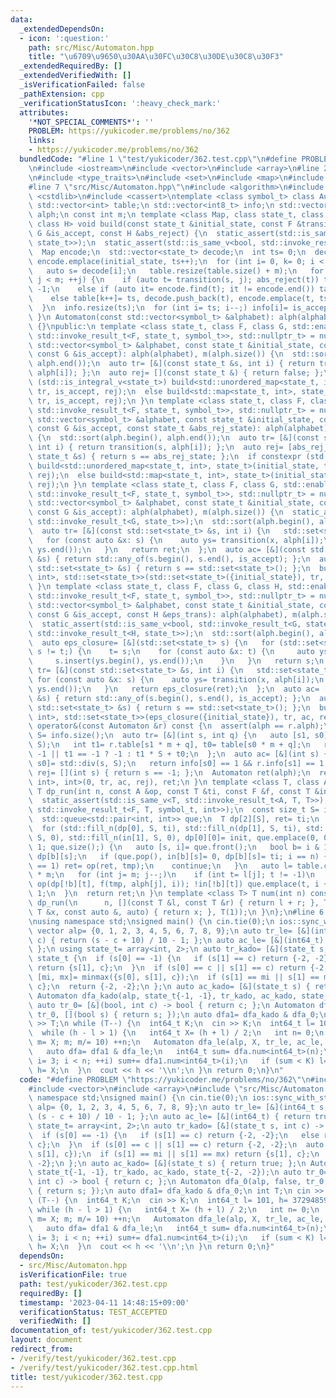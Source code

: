 ```yaml
---
data:
  _extendedDependsOn:
  - icon: ':question:'
    path: src/Misc/Automaton.hpp
    title: "\u6709\u9650\u30AA\u30FC\u30C8\u30DE\u30C8\u30F3"
  _extendedRequiredBy: []
  _extendedVerifiedWith: []
  _isVerificationFailed: false
  _pathExtension: cpp
  _verificationStatusIcon: ':heavy_check_mark:'
  attributes:
    '*NOT_SPECIAL_COMMENTS*': ''
    PROBLEM: https://yukicoder.me/problems/no/362
    links:
    - https://yukicoder.me/problems/no/362
  bundledCode: "#line 1 \"test/yukicoder/362.test.cpp\"\n#define PROBLEM \"https://yukicoder.me/problems/no/362\"\
    \n#include <iostream>\n#include <vector>\n#include <array>\n#line 2 \"src/Misc/Automaton.hpp\"\
    \n#include <type_traits>\n#include <set>\n#include <map>\n#include <unordered_map>\n\
    #line 7 \"src/Misc/Automaton.hpp\"\n#include <algorithm>\n#include <queue>\n#include\
    \ <cstdlib>\n#include <cassert>\ntemplate <class symbol_t> class Automaton {\n\
    \ std::vector<int> table;\n std::vector<int8_t> info;\n std::vector<symbol_t>\
    \ alph;\n const int m;\n template <class Map, class state_t, class F, class G,\
    \ class H> void build(const state_t &initial_state, const F &transition, const\
    \ G &is_accept, const H &abs_reject) {\n  static_assert(std::is_same_v<bool, std::invoke_result_t<G,\
    \ state_t>>);\n  static_assert(std::is_same_v<bool, std::invoke_result_t<H, state_t>>);\n\
    \  Map encode;\n  std::vector<state_t> decode;\n  int ts= 0;\n  decode.push_back(initial_state),\
    \ encode.emplace(initial_state, ts++);\n  for (int i= 0, k= 0; i < ts; ++i) {\n\
    \   auto s= decode[i];\n   table.resize(table.size() + m);\n   for (int j= 0;\
    \ j < m; ++j) {\n    if (auto t= transition(s, j); abs_reject(t)) table[k++]=\
    \ -1;\n    else if (auto it= encode.find(t); it != encode.end()) table[k++]= it->second;\n\
    \    else table[k++]= ts, decode.push_back(t), encode.emplace(t, ts++);\n   }\n\
    \  }\n  info.resize(ts);\n  for (int i= ts; i--;) info[i]= is_accept(decode[i]);\n\
    \ }\n Automaton(const std::vector<symbol_t> &alphabet): alph(alphabet), m(alph.size())\
    \ {}\npublic:\n template <class state_t, class F, class G, std::enable_if_t<std::is_same_v<state_t,\
    \ std::invoke_result_t<F, state_t, symbol_t>>, std::nullptr_t> = nullptr> Automaton(const\
    \ std::vector<symbol_t> &alphabet, const state_t &initial_state, const F &transition,\
    \ const G &is_accept): alph(alphabet), m(alph.size()) {\n  std::sort(alph.begin(),\
    \ alph.end());\n  auto tr= [&](const state_t &s, int i) { return transition(s,\
    \ alph[i]); };\n  auto rej= [](const state_t &) { return false; };\n  if constexpr\
    \ (std::is_integral_v<state_t>) build<std::unordered_map<state_t, int>, state_t>(initial_state,\
    \ tr, is_accept, rej);\n  else build<std::map<state_t, int>, state_t>(initial_state,\
    \ tr, is_accept, rej);\n }\n template <class state_t, class F, class G, std::enable_if_t<std::is_same_v<state_t,\
    \ std::invoke_result_t<F, state_t, symbol_t>>, std::nullptr_t> = nullptr> Automaton(const\
    \ std::vector<symbol_t> &alphabet, const state_t &initial_state, const F &transition,\
    \ const G &is_accept, const state_t &abs_rej_state): alph(alphabet), m(alph.size())\
    \ {\n  std::sort(alph.begin(), alph.end());\n  auto tr= [&](const state_t &s,\
    \ int i) { return transition(s, alph[i]); };\n  auto rej= [abs_rej_state](const\
    \ state_t &s) { return s == abs_rej_state; };\n  if constexpr (std::is_integral_v<state_t>)\
    \ build<std::unordered_map<state_t, int>, state_t>(initial_state, tr, is_accept,\
    \ rej);\n  else build<std::map<state_t, int>, state_t>(initial_state, tr, is_accept,\
    \ rej);\n }\n template <class state_t, class F, class G, std::enable_if_t<std::is_same_v<std::set<state_t>,\
    \ std::invoke_result_t<F, state_t, symbol_t>>, std::nullptr_t> = nullptr> Automaton(const\
    \ std::vector<symbol_t> &alphabet, const state_t &initial_state, const F &transition,\
    \ const G &is_accept): alph(alphabet), m(alph.size()) {\n  static_assert(std::is_same_v<bool,\
    \ std::invoke_result_t<G, state_t>>);\n  std::sort(alph.begin(), alph.end());\n\
    \  auto tr= [&](const std::set<state_t> &s, int i) {\n   std::set<state_t> ret;\n\
    \   for (const auto &x: s) {\n    auto ys= transition(x, alph[i]);\n    ret.insert(ys.begin(),\
    \ ys.end());\n   }\n   return ret;\n  };\n  auto ac= [&](const std::set<state_t>\
    \ &s) { return std::any_of(s.begin(), s.end(), is_accept); };\n  auto rej= [](const\
    \ std::set<state_t> &s) { return s == std::set<state_t>(); };\n  build<std::map<std::set<state_t>,\
    \ int>, std::set<state_t>>(std::set<state_t>({initial_state}), tr, ac, rej);\n\
    \ }\n template <class state_t, class F, class G, class H, std::enable_if_t<std::is_same_v<std::set<state_t>,\
    \ std::invoke_result_t<F, state_t, symbol_t>>, std::nullptr_t> = nullptr> Automaton(const\
    \ std::vector<symbol_t> &alphabet, const state_t &initial_state, const F &transition,\
    \ const G &is_accept, const H &eps_trans): alph(alphabet), m(alph.size()) {\n\
    \  static_assert(std::is_same_v<bool, std::invoke_result_t<G, state_t>>);\n  static_assert(std::is_same_v<std::set<state_t>,\
    \ std::invoke_result_t<H, state_t>>);\n  std::sort(alph.begin(), alph.end());\n\
    \  auto eps_closure= [&](std::set<state_t> s) {\n   for (std::set<state_t> t;\
    \ s != t;) {\n    t= s;\n    for (const auto &x: t) {\n     auto ys= eps_trans(x);\n\
    \     s.insert(ys.begin(), ys.end());\n    }\n   }\n   return s;\n  };\n  auto\
    \ tr= [&](const std::set<state_t> &s, int i) {\n   std::set<state_t> ret;\n  \
    \ for (const auto &x: s) {\n    auto ys= transition(x, alph[i]);\n    ret.insert(ys.begin(),\
    \ ys.end());\n   }\n   return eps_closure(ret);\n  };\n  auto ac= [&](const std::set<state_t>\
    \ &s) { return std::any_of(s.begin(), s.end(), is_accept); };\n  auto rej= [](const\
    \ std::set<state_t> &s) { return s == std::set<state_t>(); };\n  build<std::map<std::set<state_t>,\
    \ int>, std::set<state_t>>(eps_closure({initial_state}), tr, ac, rej);\n }\n Automaton\
    \ operator&(const Automaton &r) const {\n  assert(alph == r.alph);\n  const int\
    \ S= info.size();\n  auto tr= [&](int s, int q) {\n   auto [s1, s0]= std::div(s,\
    \ S);\n   int t1= r.table[s1 * m + q], t0= table[s0 * m + q];\n   return t0 ==\
    \ -1 || t1 == -1 ? -1 : t1 * S + t0;\n  };\n  auto ac= [&](int s) {\n   auto [s1,\
    \ s0]= std::div(s, S);\n   return info[s0] == 1 && r.info[s1] == 1;\n  };\n  auto\
    \ rej= [](int s) { return s == -1; };\n  Automaton ret(alph);\n  return ret.build<std::unordered_map<int,\
    \ int>, int>(0, tr, ac, rej), ret;\n }\n template <class T, class A, class F>\
    \ T dp_run(int n, const A &op, const T &ti, const F &f, const T &init) const {\n\
    \  static_assert(std::is_same_v<T, std::invoke_result_t<A, T, T>>);\n  static_assert(std::is_same_v<T,\
    \ std::invoke_result_t<F, T, symbol_t, int>>);\n  const size_t S= info.size();\n\
    \  std::queue<std::pair<int, int>> que;\n  T dp[2][S], ret= ti;\n  bool in[2][S];\n\
    \  for (std::fill_n(dp[0], S, ti), std::fill_n(dp[1], S, ti), std::fill_n(in[0],\
    \ S, 0), std::fill_n(in[1], S, 0), dp[0][0]= init, que.emplace(0, 0), in[0][0]=\
    \ 1; que.size();) {\n   auto [s, i]= que.front();\n   bool b= i & 1;\n   T tmp=\
    \ dp[b][s];\n   if (que.pop(), in[b][s]= 0, dp[b][s]= ti; i == n) {\n    if (info[s]\
    \ == 1) ret= op(ret, tmp);\n    continue;\n   }\n   auto l= table.cbegin() + s\
    \ * m;\n   for (int j= m; j--;)\n    if (int t= l[j]; t != -1)\n     if (dp[!b][t]=\
    \ op(dp[!b][t], f(tmp, alph[j], i)); !in[!b][t]) que.emplace(t, i + 1), in[!b][t]=\
    \ 1;\n  }\n  return ret;\n }\n template <class T> T num(int n) const {\n  return\
    \ dp_run(\n      n, [](const T &l, const T &r) { return l + r; }, T(), [](const\
    \ T &x, const auto &, auto) { return x; }, T(1));\n }\n};\n#line 6 \"test/yukicoder/362.test.cpp\"\
    \nusing namespace std;\nsigned main() {\n cin.tie(0);\n ios::sync_with_stdio(0);\n\
    \ vector alp= {0, 1, 2, 3, 4, 5, 6, 7, 8, 9};\n auto tr_le= [&](int64_t s, int\
    \ c) { return (s - c + 10) / 10 - 1; };\n auto ac_le= [&](int64_t) { return true;\
    \ };\n using state_t= array<int, 2>;\n auto tr_kado= [&](state_t s, int c) ->\
    \ state_t {\n  if (s[0] == -1) {\n   if (s[1] == c) return {-2, -2};\n   else\
    \ return {s[1], c};\n  }\n  if (s[0] == c || s[1] == c) return {-2, -2};\n  auto\
    \ [mi, mx]= minmax({s[0], s[1], c});\n  if (s[1] == mi || s[1] == mx) return {s[1],\
    \ c};\n  return {-2, -2};\n };\n auto ac_kado= [&](state_t s) { return true; };\n\
    \ Automaton dfa_kado(alp, state_t{-1, -1}, tr_kado, ac_kado, state_t{-2, -2});\n\
    \ auto tr_0= [&](bool, int c) -> bool { return c; };\n Automaton dfa_0(alp, false,\
    \ tr_0, [](bool s) { return s; });\n auto dfa1= dfa_kado & dfa_0;\n int T;\n cin\
    \ >> T;\n while (T--) {\n  int64_t K;\n  cin >> K;\n  int64_t l= 101, h= 37294859064823;\n\
    \  while (h - l > 1) {\n   int64_t X= (h + l) / 2;\n   int n= 0;\n   for (auto\
    \ m= X; m; m/= 10) ++n;\n   Automaton dfa_le(alp, X, tr_le, ac_le, int64_t(-1));\n\
    \   auto dfa= dfa1 & dfa_le;\n   int64_t sum= dfa.num<int64_t>(n);\n   for (int\
    \ i= 3; i < n; ++i) sum+= dfa1.num<int64_t>(i);\n   if (sum < K) l= X;\n   else\
    \ h= X;\n  }\n  cout << h << '\\n';\n }\n return 0;\n}\n"
  code: "#define PROBLEM \"https://yukicoder.me/problems/no/362\"\n#include <iostream>\n\
    #include <vector>\n#include <array>\n#include \"src/Misc/Automaton.hpp\"\nusing\
    \ namespace std;\nsigned main() {\n cin.tie(0);\n ios::sync_with_stdio(0);\n vector\
    \ alp= {0, 1, 2, 3, 4, 5, 6, 7, 8, 9};\n auto tr_le= [&](int64_t s, int c) { return\
    \ (s - c + 10) / 10 - 1; };\n auto ac_le= [&](int64_t) { return true; };\n using\
    \ state_t= array<int, 2>;\n auto tr_kado= [&](state_t s, int c) -> state_t {\n\
    \  if (s[0] == -1) {\n   if (s[1] == c) return {-2, -2};\n   else return {s[1],\
    \ c};\n  }\n  if (s[0] == c || s[1] == c) return {-2, -2};\n  auto [mi, mx]= minmax({s[0],\
    \ s[1], c});\n  if (s[1] == mi || s[1] == mx) return {s[1], c};\n  return {-2,\
    \ -2};\n };\n auto ac_kado= [&](state_t s) { return true; };\n Automaton dfa_kado(alp,\
    \ state_t{-1, -1}, tr_kado, ac_kado, state_t{-2, -2});\n auto tr_0= [&](bool,\
    \ int c) -> bool { return c; };\n Automaton dfa_0(alp, false, tr_0, [](bool s)\
    \ { return s; });\n auto dfa1= dfa_kado & dfa_0;\n int T;\n cin >> T;\n while\
    \ (T--) {\n  int64_t K;\n  cin >> K;\n  int64_t l= 101, h= 37294859064823;\n \
    \ while (h - l > 1) {\n   int64_t X= (h + l) / 2;\n   int n= 0;\n   for (auto\
    \ m= X; m; m/= 10) ++n;\n   Automaton dfa_le(alp, X, tr_le, ac_le, int64_t(-1));\n\
    \   auto dfa= dfa1 & dfa_le;\n   int64_t sum= dfa.num<int64_t>(n);\n   for (int\
    \ i= 3; i < n; ++i) sum+= dfa1.num<int64_t>(i);\n   if (sum < K) l= X;\n   else\
    \ h= X;\n  }\n  cout << h << '\\n';\n }\n return 0;\n}"
  dependsOn:
  - src/Misc/Automaton.hpp
  isVerificationFile: true
  path: test/yukicoder/362.test.cpp
  requiredBy: []
  timestamp: '2023-04-11 14:48:15+09:00'
  verificationStatus: TEST_ACCEPTED
  verifiedWith: []
documentation_of: test/yukicoder/362.test.cpp
layout: document
redirect_from:
- /verify/test/yukicoder/362.test.cpp
- /verify/test/yukicoder/362.test.cpp.html
title: test/yukicoder/362.test.cpp
---
```

